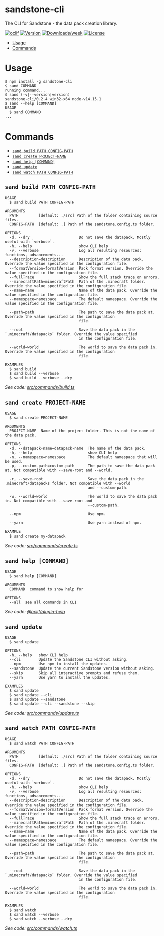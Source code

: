 sandstone-cli
=============

The CLI for Sandstone - the data pack creation library.

[![oclif](https://img.shields.io/badge/cli-oclif-brightgreen.svg)](https://oclif.io)
[![Version](https://img.shields.io/npm/v/sandstone-cli.svg)](https://npmjs.org/package/sandstone-cli)
[![Downloads/week](https://img.shields.io/npm/dw/sandstone-cli.svg)](https://npmjs.org/package/sandstone-cli)
[![License](https://img.shields.io/npm/l/sandstone-cli.svg)](https://github.com/TheMrZZ/sandstone-cli/blob/master/package.json)

<!-- toc -->
* [Usage](#usage)
* [Commands](#commands)
<!-- tocstop -->
# Usage
<!-- usage -->
```sh-session
$ npm install -g sandstone-cli
$ sand COMMAND
running command...
$ sand (-v|--version|version)
sandstone-cli/0.2.4 win32-x64 node-v14.15.1
$ sand --help [COMMAND]
USAGE
  $ sand COMMAND
...
```
<!-- usagestop -->
# Commands
<!-- commands -->
* [`sand build PATH CONFIG-PATH`](#sand-build-path-config-path)
* [`sand create PROJECT-NAME`](#sand-create-project-name)
* [`sand help [COMMAND]`](#sand-help-command)
* [`sand update`](#sand-update)
* [`sand watch PATH CONFIG-PATH`](#sand-watch-path-config-path)

## `sand build PATH CONFIG-PATH`

```
USAGE
  $ sand build PATH CONFIG-PATH

ARGUMENTS
  PATH         [default: ./src] Path of the folder containing source files.
  CONFIG-PATH  [default: .] Path of the sandstone.config.ts folder.

OPTIONS
  -d, --dry                      Do not save the datapack. Mostly useful with `verbose`.
  -h, --help                     show CLI help
  -v, --verbose                  Log all resulting resources: functions, advancements...
  --description=description      Description of the data pack. Override the value specified in the configuration file.
  --formatVersion=formatVersion  Pack format version. Override the value specified in the configuration file.
  --fullTrace                    Show the full stack trace on errors.
  --minecraftPath=minecraftPath  Path of the .minecraft folder. Override the value specified in the configuration file.
  --name=name                    Name of the data pack. Override the value specified in the configuration file.
  --namespace=namespace          The default namespace. Override the value specified in the configuration file.

  --path=path                    The path to save the data pack at. Override the value specified in the configuration
                                 file.

  --root                         Save the data pack in the `.minecraft/datapacks` folder. Override the value specified
                                 in the configuration file.

  --world=world                  The world to save the data pack in. Override the value specified in the configuration
                                 file.

EXAMPLES
  $ sand build
  $ sand build --verbose
  $ sand build --verbose --dry
```

_See code: [src/commands/build.ts](https://github.com/TheMrZZ/sandstone-cli/blob/v0.2.4/src/commands/build.ts)_

## `sand create PROJECT-NAME`

```
USAGE
  $ sand create PROJECT-NAME

ARGUMENTS
  PROJECT-NAME  Name of the project folder. This is not the name of the data pack.

OPTIONS
  -d, --datapack-name=datapack-name  The name of the data pack.
  -h, --help                         show CLI help
  -n, --namespace=namespace          The default namespace that will be used.
  -p, --custom-path=custom-path      The path to save the data pack at. Not compatible with --save-root and --world.

  -r, --save-root                    Save the data pack in the .minecraft/datapacks folder. Not compatible with --world
                                     and --custom-path.

  -w, --world=world                  The world to save the data pack in. Not compatible with --save-root and
                                     --custom-path.

  --npm                              Use npm.

  --yarn                             Use yarn instead of npm.

EXAMPLE
  $ sand create my-datapack
```

_See code: [src/commands/create.ts](https://github.com/TheMrZZ/sandstone-cli/blob/v0.2.4/src/commands/create.ts)_

## `sand help [COMMAND]`

```
USAGE
  $ sand help [COMMAND]

ARGUMENTS
  COMMAND  command to show help for

OPTIONS
  --all  see all commands in CLI
```

_See code: [@oclif/plugin-help](https://github.com/oclif/plugin-help/blob/v3.2.0/src/commands/help.ts)_

## `sand update`

```
USAGE
  $ sand update

OPTIONS
  -h, --help   show CLI help
  --cli        Update the Sandstone CLI without asking.
  --npm        Use npm to install the updates.
  --sandstone  Update the current Sandstone version without asking.
  --skip       Skip all interactive prompts and refuse them.
  --yarn       Use yarn to install the updates.

EXAMPLES
  $ sand update
  $ sand update --cli
  $ sand update --sandstone
  $ sand update --cli --sandstone --skip
```

_See code: [src/commands/update.ts](https://github.com/TheMrZZ/sandstone-cli/blob/v0.2.4/src/commands/update.ts)_

## `sand watch PATH CONFIG-PATH`

```
USAGE
  $ sand watch PATH CONFIG-PATH

ARGUMENTS
  PATH         [default: ./src] Path of the folder containing source files.
  CONFIG-PATH  [default: .] Path of the sandstone.config.ts folder.

OPTIONS
  -d, --dry                      Do not save the datapack. Mostly useful with `verbose`.
  -h, --help                     show CLI help
  -v, --verbose                  Log all resulting resources: functions, advancements...
  --description=description      Description of the data pack. Override the value specified in the configuration file.
  --formatVersion=formatVersion  Pack format version. Override the value specified in the configuration file.
  --fullTrace                    Show the full stack trace on errors.
  --minecraftPath=minecraftPath  Path of the .minecraft folder. Override the value specified in the configuration file.
  --name=name                    Name of the data pack. Override the value specified in the configuration file.
  --namespace=namespace          The default namespace. Override the value specified in the configuration file.

  --path=path                    The path to save the data pack at. Override the value specified in the configuration
                                 file.

  --root                         Save the data pack in the `.minecraft/datapacks` folder. Override the value specified
                                 in the configuration file.

  --world=world                  The world to save the data pack in. Override the value specified in the configuration
                                 file.

EXAMPLES
  $ sand watch
  $ sand watch --verbose
  $ sand watch --verbose --dry
```

_See code: [src/commands/watch.ts](https://github.com/TheMrZZ/sandstone-cli/blob/v0.2.4/src/commands/watch.ts)_
<!-- commandsstop -->
